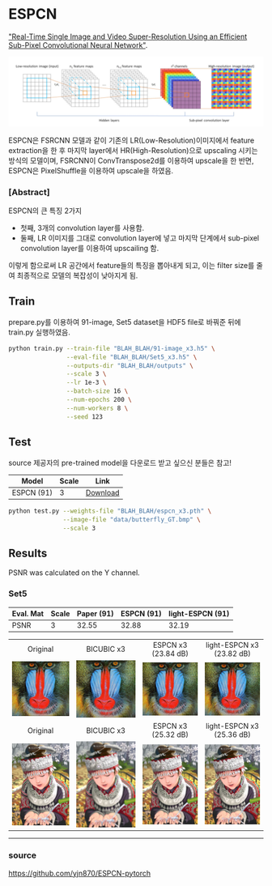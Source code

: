 # ESPCN

["Real-Time Single Image and Video Super-Resolution Using an Efficient Sub-Pixel Convolutional Neural Network"](https://arxiv.org/abs/1609.05158).

<center><img src="./thumbnails/fig1.png"></center>

ESPCN은 FSRCNN 모델과 같이 기존의 LR(Low-Resolution)이미지에서 feature extraction을 한 후 마지막 layer에서 HR(High-Resolution)으로 upscaling 시키는 방식의 모델이며, FSRCNN이 ConvTranspose2d를 이용하여 upscale을 한 반면, ESPCN은 PixelShuffle을 이용하여 upscale을 하였음.

### [Abstract]
ESPCN의 큰 특징 2가지
- 첫째, 3개의 convolution layer를 사용함. 
- 둘째, LR 이미지를 그대로 convolution layer에 넣고 마지막 단계에서 sub-pixel convolution layer를 이용하여 upscailing 함. 

이렇게 함으로써 LR 공간에서 feature들의 특징을 뽑아내게 되고, 이는 filter size를 줄여 최종적으로 모델의 복잡성이 낮아지게 됨.

## Train

prepare.py를 이용하여 91-image, Set5 dataset을 HDF5 file로 바꿔준 뒤에 train.py 실행하였음.


```bash
python train.py --train-file "BLAH_BLAH/91-image_x3.h5" \
                --eval-file "BLAH_BLAH/Set5_x3.h5" \
                --outputs-dir "BLAH_BLAH/outputs" \
                --scale 3 \
                --lr 1e-3 \
                --batch-size 16 \
                --num-epochs 200 \
                --num-workers 8 \
                --seed 123                
```

## Test

source 제공자의 pre-trained model을 다운로드 받고 싶으신 분들은 참고!

| Model | Scale | Link |
|-------|-------|------|
| ESPCN (91) | 3 | [Download](https://www.dropbox.com/s/2fl5jz5nw9oiw1f/espcn_x3.pth?dl=0) |



```bash
python test.py --weights-file "BLAH_BLAH/espcn_x3.pth" \
               --image-file "data/butterfly_GT.bmp" \
               --scale 3
```

## Results

PSNR was calculated on the Y channel.

### Set5

| Eval. Mat | Scale | Paper (91) | ESPCN (91) | light-ESPCN (91) |
|-----------|-------|-------|-----------------|-----------------|
| PSNR | 3 | 32.55 | 32.88 | 32.19 |

<table>
    <tr>
        <td><center>Original</center></td>
        <td><center>BICUBIC x3</center></td>
        <td><center>ESPCN x3 (23.84 dB)</center></td>
        <td><center>light-ESPCN x3 (23.82 dB)</center></td>
    </tr>
    <tr>
    	<td>
    		<center><img src="./data/baboon.bmp""></center>
    	</td>
    	<td>
    		<center><img src="./data/baboon_bicubic_x3.bmp"></center>
    	</td>
    	<td>
    		<center><img src="./data/baboon_espcn_x3.bmp"></center>
    	</td>
      <td>
    		<center><img src="./data/baboon_light_espcn_x3.bmp"></center>
    	</td>
    </tr>
    <tr>
        <td><center>Original</center></td>
        <td><center>BICUBIC x3</center></td>
        <td><center>ESPCN x3 (25.32 dB)</center></td>
        <td><center>light-ESPCN x3 (25.36 dB)</center></td>  
    </tr>
    <tr>
    	<td>
    		<center><img src="./data/comic.bmp""></center>
    	</td>
    	<td>
    		<center><img src="./data/comic_bicubic_x3.bmp"></center>
    	</td>
    	<td>
    		<center><img src="./data/comic_espcn_x3.bmp"></center>
    	</td>
      <td>
    		<center><img src="./data/comic_light_espcn_x3.bmp"></center>
    	</td>
    </tr>  
</table>

--------
### source
https://github.com/yjn870/ESPCN-pytorch
